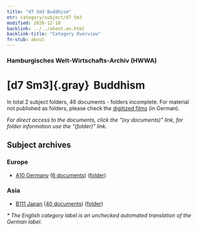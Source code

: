 ```yaml
---
title: "d7 Sm3 Buddhism"
etr: category/subject/d7 Sm3
modified: 2020-12-18
backlink: ../../about.en.html
backlink-title: "Category Overview"
fn-stub: about
---
```


### Hamburgisches Welt-Wirtschafts-Archiv (HWWA)
# [d7 Sm3]{.gray}&#8201; Buddhism&#160; 





In total 2 subject folders, 46 documents - folders incomplete.
For material not published as folders, please check the [digitized films](/film/h1_sh) (in German).

_For direct access to the documents, click the "(xy documents)" link, for folder information use the "(folder)" link._

## Subject archives



### Europe

- [A10 Germany](../../../geo/about.en.html#A10) (<a href="https://dfg-viewer.de/show/?tx_dlf[id]=https://pm20.zbw.eu/mets/sh/1261xx/126128/1442xx/144245/public.mets.en.xml" target="_blank">6 documents</a>) ([folder](http://purl.org/pressemappe20/folder/sh/126128,144245))

### Asia

- [B111 Japan](../../../geo/about.en.html#B111) (<a href="https://dfg-viewer.de/show/?tx_dlf[id]=https://pm20.zbw.eu/mets/sh/1412xx/141272/1442xx/144245/public.mets.en.xml" target="_blank">40 documents</a>) ([folder](http://purl.org/pressemappe20/folder/sh/141272,144245))


_* The English category label is an unchecked automated translation of the German label._

